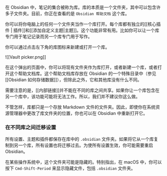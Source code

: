 在 Obsidian 中，笔记的集合被称为库。库的本质是一个文件夹，其中可以包含许多子文件夹。目前，你正在查看的是 `Obsidian 帮助文档` 这个库。

你可以将你电脑上的任何一个文件夹当作一个库打开。每个库都有独立的[[核心插件 | 插件]]和[[添加自定义主题|主题]]。这个功能非常有用。比如你可以让一个库专门用于笔记记录而另一个库专门用于写作。

你可以通过点击左下角的库图标来新建或打开一个库。

![[Vault picker.png]]

在这个弹出的页面中，你可以将现有文件夹作为库打开，或者新建一个库，或者打开这个帮助文档库。这个帮助文档库存放在 Obsidian 的一个特殊目录中（参见[[Obsidian 如何存储数据]]），但除此之外，它和其他库没有什么不同。

需要注意的是，[[内部链接]]并不能在不同的库之间共享。如果你让一个库包含在另一个库中，该功能可能将无法工作。所以，我们并不建议你这么做。

不管怎样，库都只是一个存放 Markdown 文件的文件夹。因此，即使你在系统资源管理器中更改了库文件夹的位置，你也可以在 Obsidian 中重新打开它。

### 在不同库之间迁移设置

所有设置、主题和插件都保存在库中的 `.obsidian` 文件夹。如果将它从一个库复制到另一个库，所有设置也将迁移过去。为使所有设置生效，你可能需要重启 Obsidian。 

在某些操作系统中，这个文件夹可能是隐藏的。特别指出，在 macOS 中，你可以按下 `Cmd-Shift-Period` 来显示隐藏文件，包括 `.obsidian` 文件夹。
